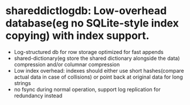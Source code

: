 shareddictlogdb: Low-overhead database(eg no SQLite-style index copying) with index support.
===============
* Log-structured db for row storage optimized for fast appends
* shared-dictionary(eg store the shared dictionary alongside the data) compression and/or columnar compression
* Low index overhead: indexes should either use short hashes(compare actual data in case of collisions) or point back at original data for long strings
* no fsync during normal operation, support log replication for redundancy instead
